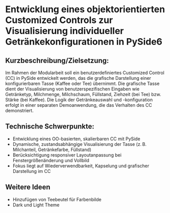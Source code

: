 # Entwicklung eines objektorientierten Customized Controls zur Visualisierung individueller Getränkekonfigurationen in PySide6

## Kurzbeschreibung/Zielsetzung:
Im Rahmen der Modularbeit soll ein benutzerdefiniertes Customized Control (CC) in PySide entwickelt werden, das die grafische Darstellung einer konfigurierbaren Tasse (Kaffee oder Tee) übernimmt. Die grafische Tasse dient der Visualisierung von benutzerspezifischen Eingaben wie Getränketyp, Milchmenge, Milchschaum, Füllstand, Ziehzeit (bei Tee) bzw. Stärke (bei Kaffee).
Die Logik der Getränkeauswahl und -konfiguration erfolgt in einer separaten Demoanwendung, die das Verhalten des CC demonstriert.

## Technische Schwerpunkte:
- Entwicklung eines OO-basierten, skalierbaren CC mit PySide
- Dynamische, zustandsabhängige Visualisierung der Tasse (z. B. Milchanteil, Getränkefarbe, Füllstand)
- Berücksichtigung responsiver Layoutanpassung bei Fenstergrößenänderung und Vollbild
- Fokus liegt auf Wiederverwendbarkeit, Kapselung und grafischer Darstellung im CC

## Weitere Ideen
- Hinzufügen von Teebeutel für Farbenbilde
- Dark und Light Theme
